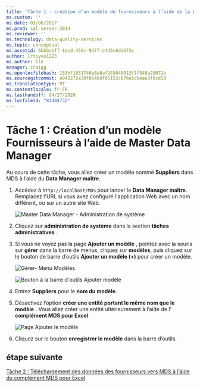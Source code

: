 ```yaml
---
title: 'Tâche 1 : création d’un modèle de fournisseurs à l’aide de la Data Manager maître | Microsoft Docs'
ms.custom: ''
ms.date: 03/06/2017
ms.prod: sql-server-2014
ms.reviewer: ''
ms.technology: data-quality-services
ms.topic: conceptual
ms.assetid: 6bbbcbff-1ecd-456c-947f-c445c8da673c
author: lrtoyou1223
ms.author: lle
manager: craigg
ms.openlocfilehash: 183bf1031740a8e8af283048013f1f548a29072e
ms.sourcegitcommit: e042272a38fb646df05152c676e5cbeae3f9cd13
ms.translationtype: MT
ms.contentlocale: fr-FR
ms.lasthandoff: 04/27/2020
ms.locfileid: "81484732"
---
```

# <a name="task-1-creating-suppliers-model-using-master-data-manager"></a>Tâche 1 : Création d’un modèle Fournisseurs à l’aide de Master Data Manager
  Au cours de cette tâche, vous allez créer un modèle nommé **Suppliers** dans MDS à l’aide du **Data Manager maître**.  
  
1.  Accédez à `http://localhost/MDS` pour lancer le **Data Manager maître**. Remplacez l'URL si vous avez configuré l'application Web avec un nom différent, ou sur un autre site Web.  
  
     ![Master Data Manager - Administration de système](../../2014/tutorials/media/et-creatingsuppliersmodelusingmdm-01.jpg "Master Data Manager - Administration de système")  
  
2.  Cliquez sur **administration de système** dans la section **tâches administratives** .  
  
3.  Si vous ne voyez pas la page **Ajouter un modèle** , pointez avec la souris sur **gérer** dans la barre de menus, cliquez sur **modèles**, puis cliquez sur le bouton de barre d’outils **Ajouter un modèle (+)** pour créer un modèle.  
  
     ![Gérer- Menu Modèles](../../2014/tutorials/media/et-creatingsuppliersmodelusingmdm-02.jpg "Gérer- Menu Modèles")  
  
     ![Bouton à la barre d'outils Ajouter modèle](../../2014/tutorials/media/et-creatingsuppliersmodelusingmdm-03.jpg "Bouton à la barre d'outils Ajouter modèle")  
  
4.  Entrez **Suppliers** pour le **nom du modèle**.  
  
5.  Désactivez l’option **créer une entité portant le même nom que le modèle** . Vous allez créer une entité ultérieurement à l’aide de l' **complément MDS pour Excel**.  
  
     ![Page Ajouter le modèle](../../2014/tutorials/media/et-creatingsuppliersmodelusingmdm-04.jpg "Page Ajouter le modèle")  
  
6.  Cliquez sur le bouton **enregistrer le modèle** dans la barre d’outils.  
  
## <a name="next-step"></a>étape suivante  
 [Tâche 2 : Téléchargement des données des fournisseurs vers MDS à l’aide du complément MDS pour Excel](../../2014/tutorials/task-2-uploading-supplier-data-to-mds-using-mds-add-in-for-excel.md)  
  
  
